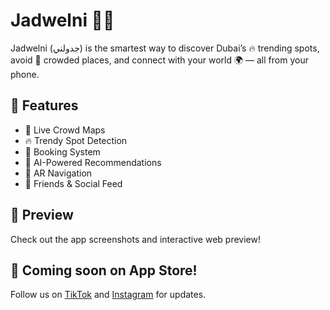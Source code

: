 # Jadwelni 📱✨

Jadwelni (جدولني) is the smartest way to discover Dubai’s 🔥 trending spots, avoid 🚫 crowded places, and connect with your world 🌍 — all from your phone.

## 🚀 Features

- 📍 Live Crowd Maps  
- 🔥 Trendy Spot Detection  
- 📆 Booking System  
- 🤖 AI-Powered Recommendations  
- 🧭 AR Navigation  
- 👥 Friends & Social Feed  

## 📸 Preview
Check out the app screenshots and interactive web preview!

## 📲 Coming soon on App Store!
Follow us on [TikTok](https://www.tiktok.com/@jadwalni) and [Instagram](https://www.instagram.com/jadwelni_official) for updates.
